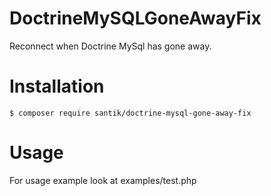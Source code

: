 # DoctrineMySQLGoneAwayFix

Reconnect when Doctrine MySql has gone away.

# Installation

```console
$ composer require santik/doctrine-mysql-gone-away-fix
```

# Usage

For usage example look at examples/test.php 



